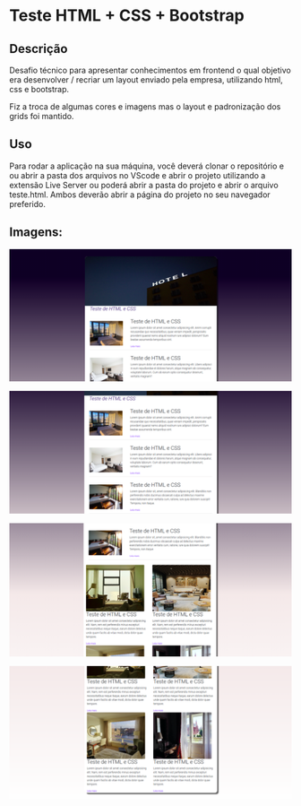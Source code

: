 # Teste HTML + CSS + Bootstrap

## Descrição
Desafio técnico para apresentar conhecimentos em frontend o qual objetivo era desenvolver / recriar um layout enviado pela empresa, utilizando html, css e bootstrap.

Fiz a troca de algumas cores e imagens mas o layout e padronização dos grids foi mantido.

## Uso
Para rodar a aplicação na sua máquina, você deverá clonar o repositório e ou abrir a pasta dos arquivos no VScode e abrir o projeto utilizando a extensão Live Server ou poderá abrir a pasta do projeto e abrir o arquivo teste.html. Ambos deverão abrir a página do projeto no seu navegador preferido. 

## Imagens:


<p align="center">
  <img alt="Gif 1" src="1.png"/>
</p>

<p align="center">
  <img alt="Gif 2" src="2.png"/>
</p>


<p align="center">
  <img alt="Gif 2" src="3.png"/>
</p>

<p align="center">
  <img alt="Gif 2" src="4.png"/>
</p>
